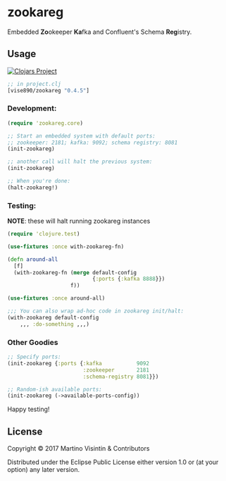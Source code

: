 # zookareg

Embedded **Zo**okeeper **Ka**fka and Confluent's Schema **Reg**istry.

## Usage

[![Clojars Project](https://img.shields.io/clojars/v/vise890/zookareg.svg)](https://clojars.org/vise890/zookareg)
```clojure
;; in project.clj
[vise890/zookareg "0.4.5"]
```

### Development:

```clojure
(require 'zookareg.core)

;; Start an embedded system with default ports:
;; zookeeper: 2181; kafka: 9092; schema registry: 8081
(init-zookareg)

;; another call will halt the previous system:
(init-zookareg)

;; When you're done:
(halt-zookareg!)
```

### Testing:

**NOTE**: these will halt running zookareg instances

```clojure
(require 'clojure.test)

(use-fixtures :once with-zookareg-fn)

(defn around-all
  [f]
  (with-zookareg-fn (merge default-config
                           {:ports {:kafka 8888}})
                    f))

(use-fixtures :once around-all)

;;; You can also wrap ad-hoc code in zookareg init/halt:
(with-zookareg default-config
	,,, :do-something ,,,)
```

### Other Goodies

```clojure
;; Specify ports:
(init-zookareg {:ports {:kafka           9092
                        :zookeeper       2181
                        :schema-registry 8081}})

;; Random-ish available ports:
(init-zookareg (->available-ports-config))
```

Happy testing!

## License

Copyright © 2017 Martino Visintin & Contributors

Distributed under the Eclipse Public License either version 1.0 or (at
your option) any later version.
